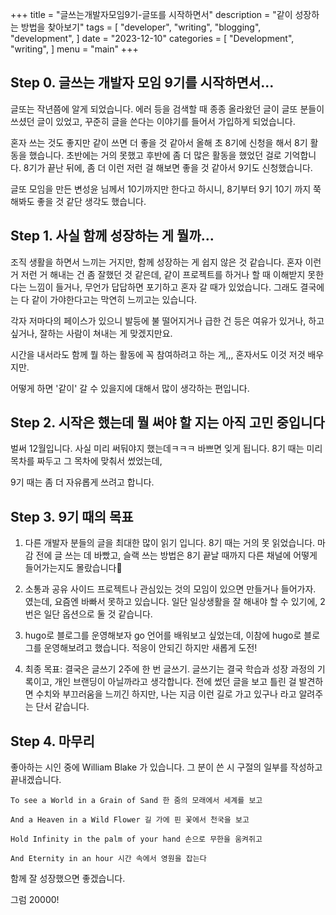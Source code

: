 +++
title = "글쓰는개발자모임9기-글또를 시작하면서"
description = "같이 성장하는 방법을 찾아보기"
tags = [
    "developer",
    "writing",
    "blogging",
    "development",
]
date = "2023-12-10"
categories = [
    "Development",
    "writing",
]
menu = "main"
+++

## Step 0. 글쓰는 개발자 모임 9기를 시작하면서...

글또는 작년쯤에 알게 되었습니다. 
에러 등을 검색할 때 종종 올라왔던 글이 글또 분들이 쓰셨던 글이 있었고, 
꾸준히 글을 쓴다는 이야기를 들어서 가입하게 되었습니다. 

혼자 쓰는 것도 좋지만 같이 쓰면 더 좋을 것 같아서 올해 초 8기에 신청을 해서 8기 활동을 했습니다. 초반에는 거의 못했고 후반에 좀 더 많은 활동을 했었던 걸로 기억합니다.
8기가 끝난 뒤에, 좀 더 이런 저런 걸 해보면 좋을 것 같아서 9기도 신청했습니다. 

글또 모임을 만든 변성윤 님께서 10기까지만 한다고 하시니,
8기부터 9기 10기 까지 쭉 해봐도 좋을 것 같단 생각도 했습니다. 


## Step 1. 사실 함께 성장하는 게 뭘까...
조직 생활을 하면서 느끼는 거지만, 함께 성장하는 게 쉽지 않은 것 같습니다. 
혼자 이런 거 저런 거 해내는 건 좀 잘했던 것 같은데, 같이 프로젝트를 하거나 할 때 이해받지 못한다는 느낌이 들거나, 무언가 답답하면 포기하고 혼자 갈 때가 있었습니다. 그래도 결국에는 다 같이 가야한다고는 막연히 느끼고는 있습니다. 

각자 저마다의 페이스가 있으니 발등에 불 떨어지거나 급한 건 등은 여유가 있거나, 하고 싶거나, 잘하는 사람이 쳐내는 게 맞겠지만요. 

시간을 내서라도 함께 뭘 하는 활동에 꼭 참여하려고 하는 게,,, 혼자서도 이것 저것 배우지만. 

어떻게 하면 '같이' 갈 수 있을지에 대해서 많이 생각하는 편입니다.


## Step 2. 시작은 했는데 뭘 써야 할 지는 아직 고민 중입니다
벌써 12월입니다. 
사실 미리 써둬야지 했는데ㅋㅋㅋ 바쁘면 잊게 됩니다. 
8기 때는 미리 목차를 짜두고 그 목차에 맞춰서 썼었는데, 

9기 때는 좀 더 자유롭게 쓰려고 합니다. 


## Step 3. 9기 때의 목표
1. 다른 개발자 분들의 글을 최대한 많이 읽기 입니다. 
8기 때는 거의 못 읽었습니다. 마감 전에 글 쓰는 데 바빴고,
슬랙 쓰는 방법은 8기 끝날 때까지 다른 채널에 어떻게 들어가는지도 몰랐습니다🥺

2. 소통과 공유
사이드 프로젝트나 관심있는 것의 모임이 있으면 만들거나 들어가자.
였는데, 요즘엔 바빠서 못하고 있습니다.
일단 일상생활을 잘 해내야 할 수 있기에, 2번은 일단 옵션으로 둘 것 같습니다.

4. hugo로 블로그를 운영해보자
go 언어를 배워보고 싶었는데, 이참에 hugo로 블로그를 운영해보려고 했습니다. 적응이 안되긴 하지만 새롭게 도전!

5. 최종 목표: 결국은 글쓰기
2주에 한 번 글쓰기. 글쓰기는 결국 학습과 성장 과정의 기록이고, 개인 브랜딩이 아닐까라고 생각합니다. 전에 썼던 글을 보고 틀린 걸 발견하면 수치와 부끄러움을 느끼긴 하지만, 나는 지금 이런 길로 가고 있구나 라고 알려주는 단서 같습니다.


## Step 4. 마무리
좋아하는 시인 중에 William Blake 가 있습니다. 
그 분이 쓴 시 구절의 일부를 작성하고 끝내겠습니다. 

    
    To see a World in a Grain of Sand 한 줌의 모래에서 세계를 보고
    
    And a Heaven in a Wild Flower 길 가에 핀 꽃에서 천국을 보고
    
    Hold Infinity in the palm of your hand 손으로 무한을 움켜쥐고
    
    And Eternity in an hour 시간 속에서 영원을 잡는다
    
 

함께 잘 성장했으면 좋겠습니다.


그럼 20000!



 


